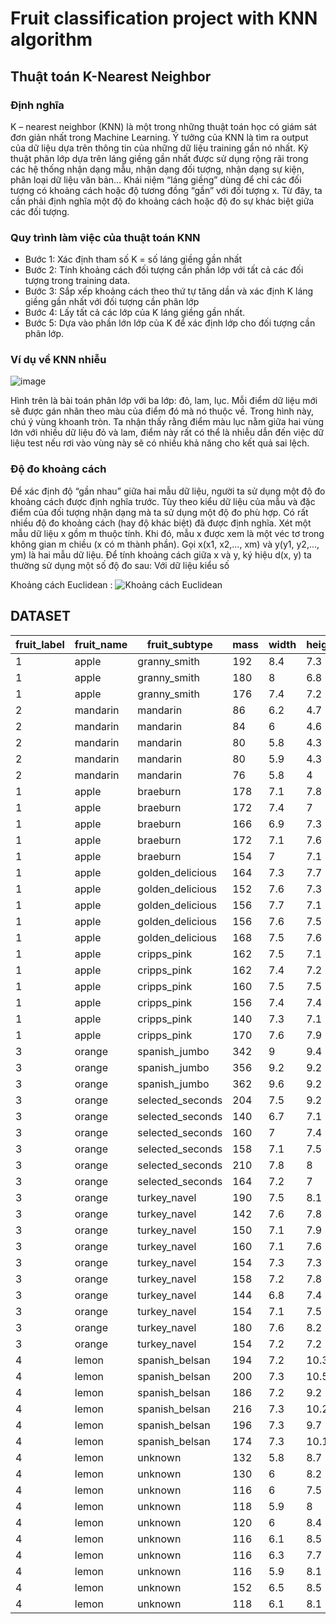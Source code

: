 # Fruit classification project with KNN algorithm

## Thuật toán K-Nearest Neighbor

### Định nghĩa

K – nearest neighbor (KNN) là một trong những thuật toán học có giám sát đơn giản nhất trong Machine Learning. Ý tưởng của KNN là tìm ra output của dữ liệu dựa trên thông tin của những dữ liệu training gần nó nhất.
Kỹ thuật phân lớp dựa trên láng giềng gần nhất được sử dụng rộng rãi trong các hệ thống nhận dạng mẫu, nhận dạng đối tượng, nhận dạng sự kiện, phân loại dữ liệu văn bản… Khái niệm “láng giềng” dùng để chỉ các đối tượng có khoảng cách hoặc độ tương đồng “gần” với đối tượng x. Từ đây, ta cần phải định nghĩa một độ đo khoảng cách hoặc độ đo sự khác biệt giữa các đối tượng.

### Quy trình làm việc của thuật toán KNN

*	Bước 1: Xác định tham số K = số láng giềng gần nhất
*	Bước 2: Tính khoảng cách đối tượng cần phần lớp với tất cả các đối tượng trong training data.
*	Bước 3: Sắp xếp khoảng cách theo thứ tự tăng dần và xác định K láng giềng gần nhất với đối tượng cần phân lớp
*	Bước 4: Lấy tất cả các lớp của K láng giềng gần nhất.
*	Bước 5: Dựa vào phần lớn lớp của K để xác định lớp cho đối tượng cần phân lớp.

### Ví dụ về KNN nhiễu

![image](https://github.com/ThanhTungPh2/Fruit-classification/assets/78742865/57fc412c-301e-4653-b2d3-37c723a45bcf)

Hình trên là bài toán phân lớp với ba lớp: đỏ, lam, lục. Mỗi điểm dữ liệu mới sẽ được gán nhãn theo màu của điểm đó mà nó thuộc về. Trong hình này, chú ý vùng khoanh tròn. Ta nhận thấy rằng điểm màu lục nằm giữa hai vùng lớn với nhiều dữ liệu đỏ và lam, điểm này rất có thể là nhiễu dẫn đến việc dữ liệu test nếu rơi vào vùng này sẽ có nhiều khả năng cho kết quả sai lệch.

### Độ đo khoảng cách

Để xác định độ “gần nhau” giữa hai mẫu dữ liệu, người ta sử dụng một độ đo khoảng cách được định nghĩa trước. Tùy theo kiểu dữ liệu của mẫu và đặc điểm của đối tượng nhận dạng mà ta sử dụng một độ đo phù hợp. Có rất nhiều độ đo khoảng cách (hay độ khác biệt) đã được định nghĩa.
Xét một mẫu dữ liệu x gồm m thuộc tính. Khi đó, mẫu x được xem là một véc tơ trong không gian m chiều (x có m thành phần). Gọi x(x1, x2,…, xm) và y(y1, y2,…, ym) là hai mẫu dữ liệu. Để tính khoảng cách giữa x và y, ký hiệu d(x, y) ta thường sử dụng một số độ đo sau:
Với dữ liệu kiểu số

Khoảng cách Euclidean : 
![Khoảng cách Euclidean](https://github.com/ThanhTungPh2/Fruit-classification/assets/78742865/a73b40e2-372c-4f98-9ca2-bd8336996b02)

## DATASET
|fruit_label	|fruit_name|	fruit_subtype	|mass|	width	|height|	color_score|
|---|---|---|---|---|---|---|
1|apple|granny_smith|192|8.4|7.3|0.55|
|1|apple|granny_smith|180|8|6.8|0.59|
|1|apple|granny_smith|176|7.4|7.2|0.6|
|2|mandarin|mandarin|86|6.2|4.7|0.8|
|2|mandarin|mandarin|84|6|4.6|0.79|
|2|mandarin|mandarin|80|5.8|4.3|0.77|
|2|mandarin|mandarin|80|5.9|4.3|0.81|
|2|mandarin|mandarin|76|5.8|4|0.81|
|1|apple|braeburn|178|7.1|7.8|0.92|
|1|apple|braeburn|172|7.4|7|0.89|
|1|apple|braeburn|166|6.9|7.3|0.93|
|1|apple|braeburn|172|7.1|7.6|0.92|
|1|apple|braeburn|154|7|7.1|0.88|
|1|apple|golden_delicious|164|7.3|7.7|0.7|
|1|apple|golden_delicious|152|7.6|7.3|0.69|
|1|apple|golden_delicious|156|7.7|7.1|0.69|
|1|apple|golden_delicious|156|7.6|7.5|0.67|
|1|apple|golden_delicious|168|7.5|7.6|0.73|
|1|apple|cripps_pink|162|7.5|7.1|0.83|
|1|apple|cripps_pink|162|7.4|7.2|0.85|
|1|apple|cripps_pink|160|7.5|7.5|0.86|
|1|apple|cripps_pink|156|7.4|7.4|0.84|
|1|apple|cripps_pink|140|7.3|7.1|0.87|
|1|apple|cripps_pink|170|7.6|7.9|0.88|
|3|orange|spanish_jumbo|342|9|9.4|0.75|
|3|orange|spanish_jumbo|356|9.2|9.2|0.75|
|3|orange|spanish_jumbo|362|9.6|9.2|0.74|
|3|orange|selected_seconds|204|7.5|9.2|0.77|
|3|orange|selected_seconds|140|6.7|7.1|0.72|
|3|orange|selected_seconds|160|7|7.4|0.81|
|3|orange|selected_seconds|158|7.1|7.5|0.79|
|3|orange|selected_seconds|210|7.8|8|0.82|
|3|orange|selected_seconds|164|7.2|7|0.8|
|3|orange|turkey_navel|190|7.5|8.1|0.74|
|3|orange|turkey_navel|142|7.6|7.8|0.75|
|3|orange|turkey_navel|150|7.1|7.9|0.75|
|3|orange|turkey_navel|160|7.1|7.6|0.76|
|3|orange|turkey_navel|154|7.3|7.3|0.79|
|3|orange|turkey_navel|158|7.2|7.8|0.77|
|3|orange|turkey_navel|144|6.8|7.4|0.75|
|3|orange|turkey_navel|154|7.1|7.5|0.78|
|3|orange|turkey_navel|180|7.6|8.2|0.79|
|3|orange|turkey_navel|154|7.2|7.2|0.82|
|4|lemon|spanish_belsan|194|7.2|10.3|0.7|
|4|lemon|spanish_belsan|200|7.3|10.5|0.72|
|4|lemon|spanish_belsan|186|7.2|9.2|0.72|
|4|lemon|spanish_belsan|216|7.3|10.2|0.71|
|4|lemon|spanish_belsan|196|7.3|9.7|0.72|
|4|lemon|spanish_belsan|174|7.3|10.1|0.72|
|4|lemon|unknown|132|5.8|8.7|0.73|
|4|lemon|unknown|130|6|8.2|0.71|
|4|lemon|unknown|116|6|7.5|0.72|
|4|lemon|unknown|118|5.9|8|0.72|
|4|lemon|unknown|120|6|8.4|0.74|
|4|lemon|unknown|116|6.1|8.5|0.71|
|4|lemon|unknown|116|6.3|7.7|0.72|
|4|lemon|unknown|116|5.9|8.1|0.73|
|4|lemon|unknown|152|6.5|8.5|0.72|
|4|lemon|unknown|118|6.1|8.1|0.7||



